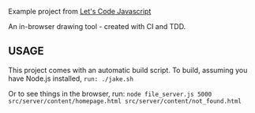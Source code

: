 Example project from [Let's Code Javascript](http://letscodejavascript.com)

An in-browser drawing tool - created with CI and TDD.

## USAGE

This project comes with an automatic build script. To build, assuming
you have Node.js installed, `run: ./jake.sh`

Or to see things in the browser, run: `node file_server.js 5000 src/server/content/homepage.html src/server/content/not_found.html`

